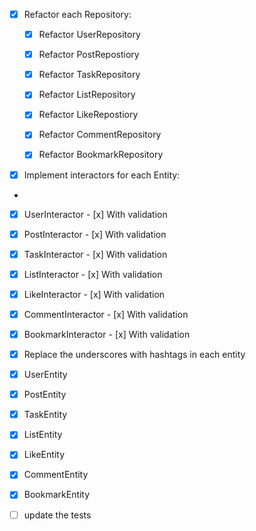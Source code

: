 - [x] Refactor each Repository:

  * [x] Refactor UserRepository
  * [x] Refactor PostRepostiory
  * [x] Refactor TaskRepository
  * [x] Refactor ListRepository
  * [x] Refactor LikeRepostiory
  * [x] Refactor CommentRepository
  * [x] Refactor BookmarkRepository
  


- [x] Implement interactors for each Entity:
 
- 
- [x] UserInteractor - [x] With validation
- [x] PostInteractor - [x] With validation
- [x] TaskInteractor - [x] With validation
- [x] ListInteractor - [x] With validation
- [x] LikeInteractor - [x] With validation
- [x] CommentInteractor - [x] With validation
- [x] BookmarkInteractor - [x] With validation
 
- [x] Replace the underscores with hashtags in each entity
 
- [x] UserEntity
- [x] PostEntity
- [x] TaskEntity
- [x] ListEntity
- [x] LikeEntity
- [x] CommentEntity
- [x] BookmarkEntity
 
- [ ] update the tests
















